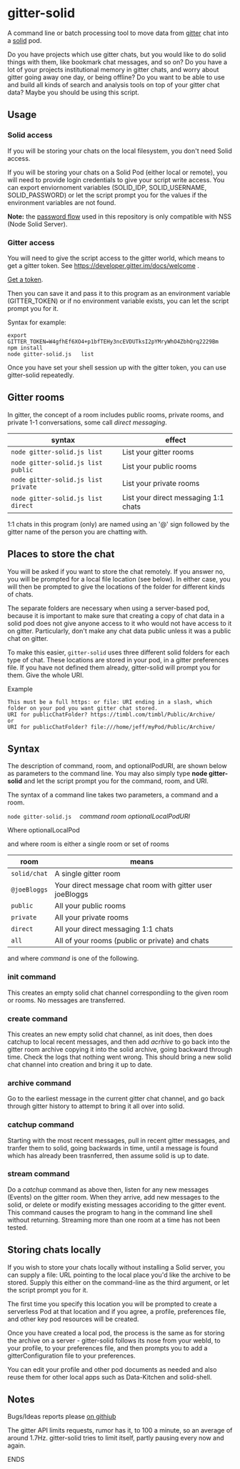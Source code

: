 # gitter-solid

A command line or batch processing tool to move data from [gitter](https://gitter.im)
chat into a [solid](https://solid.inrupt.net/) pod.

Do you have projects which use gitter chats, but you would like to do solid things
with them, like bookmark chat messages, and so on?
Do you have a lot of your projects institutional memory in gitter chats, and worry about
gitter going away one day, or being offline? Do you want to be able to use and build all kinds of search and
analysis tools on top of your gitter chat data? Maybe you should be using this script.


## Usage
### Solid access

If you will be storing your chats on the local filesystem, you don't need Solid access.

If you will be storing your chats on a Solid Pod (either local or remote), you will need to provide login credentials to give your script write access.   You can export enviornoment variables (SOLID_IDP, SOLID_USERNAME, SOLID_PASSWORD) or let the script prompt you for the values if the environment variables are not found.

**Note:** the [password flow](https://github.com/solid-contrib/solid-node-client#authentication-using-usernamepassword) used in this repository is only compatible with NSS (Node Solid Server).

### Gitter access

You will need to give the script access to the gitter world, which means to get a gitter token. See https://developer.gitter.im/docs/welcome   .

[Get a token](https://developer.gitter.im/apps).

Then you can save it and pass it to this program as an environment variable (GITTER_TOKEN) or if no environment variable exists, you can let the script prompt you for it.

Syntax for example:
```
export GITTER_TOKEN=W4gfhEf6XO4+p1bfTEHy3ncEVDUTksI2pYMryWhO4ZbhQrq2229Bm
npm install
node gitter-solid.js   list

```

Once you have set your shell session up with the gitter token,
you can use gitter-solid repeatedly.

## Gitter rooms

In gitter, the concept of a room includes public rooms, private rooms, and private 1-1 conversations, some call *direct messaging*.

  syntax | effect
  -------|-----------------------
  `node gitter-solid.js list` | List your gitter rooms
  `node gitter-solid.js list public` | List your public rooms
  `node gitter-solid.js list private` | List your private rooms
  `node gitter-solid.js list direct` | List your direct messaging 1:1 chats


  1:1 chats in this program (only) are named using an '@' sign followed by the gitter name of the person
  you are chatting with.

  ## Places to store the chat

  You will be asked if you want to store the chat remotely. If you answer
  no, you will be prompted for a local file location (see below). 
  In either case,  you will then be prompted to give the locations of the 
  folder for different kinds of chats.

  The separate folders are necessary when using a server-based pod, because it is important to make sure that creating a copy of
  chat data in a solid pod does not give anyone access to it
  who would not have access to it on gitter. Particularly, don't make any chat
  data public unless it was a public chat on gitter.

  To make this easier, `gitter-solid` uses three different solid folders for each type of chat.
  These locations are stored in your pod, in a gitter preferences file. If
  you have not defined them already, gitter-solid will prompt you for them.
  Give the whole URI.

Example

```
This must be a full https: or file: URI ending in a slash, which folder on your pod you want gitter chat stored.
URI for publicChatFolder? https://timbl.com/timbl/Public/Archive/
or
URI for publicChatFolder? file:///home/jeff/myPod/Public/Archive/
```

 ## Syntax

 The description of command, room, and optionalPodURI, are shown below as
 parameters to the command line. You may also simply type **node gitter-solid** and let the script prompt you for the command, room, and URI.

 The syntax of a command line takes two parameters, a command and a room.

   `node gitter-solid.js  ` *command* *room* *optionalLocalPodURI*


   Where optionalLocalPod

   and where room is either a single room or set of rooms

   room | means
   ----------|-----------------------
   `solid/chat`  |  A single gitter room
   `@joeBloggs`  |  Your direct message chat room with gitter user joeBloggs
   `public`  |  All your public rooms
   `private`  |  All your private rooms
   `direct`  |  All your direct messaging 1:1 chats
   `all`  |  All of your rooms (public or private) and chats


   and where *command* is one of the following.

 ### init command

 This creates an empty solid chat channel correspondiing to the given room or rooms. No messages are transferred.

 ### create command

 This creates an new empty solid chat channel, as init does, then does catchup to local recent messages, and then add *acrhive* to go back into the gitter room archive copying it into the solid archive, going backward through time. Check the logs that nothing went wrong.
 This should bring a new solid chat channel into creation and bring it up to date.

 ### archive command

Go to the earliest message in the current gitter chat channel, and go back through gitter history to attempt
to bring it all over into solid.

 ### catchup command

 Starting with the most recent messages, pull in recent gitter messages, and tranfer them to solid, going backwards in time, until
 a message is found which has already been trasnferred, then assume solid is up to date.

 ### stream command

 Do a *catchup* command as above then, listen for any new messages (Events) on the gitter room. When they arrive, add new messages to the solid, or delete or modify existing messages accoriding to the gitter event. This command causes the program to hang in the command line shell without returning.   Streaming more than one room at a time has not been tested.

 ## Storing chats locally

 If you wish to store your chats locally without installing a Solid server,
 you can supply a file: URL pointing to the local place you'd like the 
 archive to be stored. Supply this either on the command-line as the third argument, or let the script prompt you for it.

 The first time you specify this location you will be prompted to
 create a serverless Pod at that location and if you agree, a profile,
 preferences file, and other key pod resources will be created.

 Once you have created a local pod, the process is the same as for
 storing the archive on a server - gitter-solid follows its nose
 from your webId, to your profile, to your preferences file, and 
 then prompts you to add a gitterConfiguration file to your preferences.

  You can edit your profile and other pod documents as needed and also
  reuse them for other local apps such as Data-Kitchen and solid-shell.

 ## Notes

 Bugs/Ideas reports please [on githiub](https://github.com/solid-contrib/gitter-solid/issues/)

 The gitter API limits requests, rumor has it, to 100 a minute, so an average of around 1.7Hz. gitter-solid tries to limit itself, partly pausing every now and again.

 ENDS
